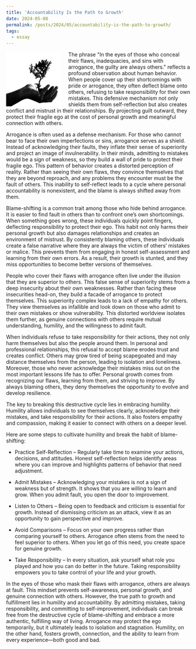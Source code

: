 ```yaml
---
title: 'Accountability Is the Path to Growth'
date: 2024-05-08
permalink: /posts/2024/05/accountability-is-the-path-to-growth/
tags:
  - essay
---
```


<img width="150" alt="path growth" src="/images/posts/accountability-is-the-path-to-growth.webp" style="float: left; margin-right: 20px;" /> The phrase "In the eyes of those who conceal their flaws, inadequacies, and sins with arrogance, the guilty are always others." reflects a profound observation about human behavior. When people cover up their shortcomings with pride or arrogance, they often deflect blame onto others, refusing to take responsibility for their own mistakes. This defensive mechanism not only shields them from self-reflection but also creates conflict and mistrust in their relationships. By projecting guilt outward, they protect their fragile ego at the cost of personal growth and meaningful connection with others.

Arrogance is often used as a defense mechanism. For those who cannot bear to face their own imperfections or sins, arrogance serves as a shield. Instead of acknowledging their faults, they inflate their sense of superiority and project an image of invulnerability. In their minds, admitting to mistakes would be a sign of weakness, so they build a wall of pride to protect their fragile ego. This pattern of behavior creates a distorted perception of reality. Rather than seeing their own flaws, they convince themselves that they are beyond reproach, and any problems they encounter must be the fault of others. This inability to self-reflect leads to a cycle where personal accountability is nonexistent, and the blame is always shifted away from them.

Blame-shifting is a common trait among those who hide behind arrogance. It is easier to find fault in others than to confront one’s own shortcomings. When something goes wrong, these individuals quickly point fingers, deflecting responsibility to protect their ego. This habit not only harms their personal growth but also damages relationships and creates an environment of mistrust. By consistently blaming others, these individuals create a false narrative where they are always the victim of others’ mistakes or malice. This prevents them from engaging in honest self-assessment and learning from their own errors. As a result, their growth is stunted, and they miss opportunities to become better versions of themselves.

People who cover their flaws with arrogance often live under the illusion that they are superior to others. This false sense of superiority stems from a deep insecurity about their own weaknesses. Rather than facing these insecurities head-on, they build a facade of arrogance to protect themselves. This superiority complex leads to a lack of empathy for others. They view themselves as infallible and look down on those who admit to their own mistakes or show vulnerability. This distorted worldview isolates them further, as genuine connections with others require mutual understanding, humility, and the willingness to admit fault.

When individuals refuse to take responsibility for their actions, they not only harm themselves but also the people around them. In personal and professional relationships, this refusal to accept blame erodes trust and creates conflict. Others may grow tired of being scapegoated and may distance themselves from the person, leading to isolation and loneliness. Moreover, those who never acknowledge their mistakes miss out on the most important lessons life has to offer. Personal growth comes from recognizing our flaws, learning from them, and striving to improve. By always blaming others, they deny themselves the opportunity to evolve and develop resilience.

The key to breaking this destructive cycle lies in embracing humility. Humility allows individuals to see themselves clearly, acknowledge their mistakes, and take responsibility for their actions. It also fosters empathy and compassion, making it easier to connect with others on a deeper level.

Here are some steps to cultivate humility and break the habit of blame-shifting:

* Practice Self-Reflection – Regularly take time to examine your actions, decisions, and attitudes. Honest self-reflection helps identify areas where you can improve and highlights patterns of behavior that need adjustment.

* Admit Mistakes – Acknowledging your mistakes is not a sign of weakness but of strength. It shows that you are willing to learn and grow. When you admit fault, you open the door to improvement.

* Listen to Others – Being open to feedback and criticism is essential for growth. Instead of dismissing criticism as an attack, view it as an opportunity to gain perspective and improve.

* Avoid Comparisons – Focus on your own progress rather than comparing yourself to others. Arrogance often stems from the need to feel superior to others. When you let go of this need, you create space for genuine growth.

* Take Responsibility – In every situation, ask yourself what role you played and how you can do better in the future. Taking responsibility empowers you to take control of your life and your growth.

In the eyes of those who mask their flaws with arrogance, others are always at fault. This mindset prevents self-awareness, personal growth, and genuine connection with others. However, the true path to growth and fulfillment lies in humility and accountability. By admitting mistakes, taking responsibility, and committing to self-improvement, individuals can break free from the destructive cycle of blame-shifting and embrace a more authentic, fulfilling way of living. Arrogance may protect the ego temporarily, but it ultimately leads to isolation and stagnation. Humility, on the other hand, fosters growth, connection, and the ability to learn from every experience—both good and bad.
